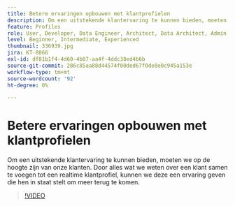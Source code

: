 ```yaml
---
title: Betere ervaringen opbouwen met klantprofielen
description: Om een uitstekende klantervaring te kunnen bieden, moeten we op de hoogte zijn van onze klanten. Door alles wat we weten over een klant samen te voegen tot een realtime klantprofiel, kunnen we deze een ervaring geven die hen in staat stelt om meer terug te komen.
feature: Profiles
role: User, Developer, Data Engineer, Architect, Data Architect, Admin, Leader
level: Beginner, Intermediate, Experienced
thumbnail: 336939.jpg
jira: KT-8866
exl-id: df81b1f4-4d60-4b07-aa4f-4ddc38ed4b6b
source-git-commit: 286c85aa88d44574f00ded67f0de8e0c945a153e
workflow-type: tm+mt
source-wordcount: '92'
ht-degree: 0%

---
```


# Betere ervaringen opbouwen met klantprofielen

Om een uitstekende klantervaring te kunnen bieden, moeten we op de hoogte zijn van onze klanten. Door alles wat we weten over een klant samen te voegen tot een realtime klantprofiel, kunnen we deze een ervaring geven die hen in staat stelt om meer terug te komen.

>[!VIDEO](https://video.tv.adobe.com/v/336939/?learn=on&enablevpops)
